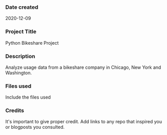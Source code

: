 ### Date created
2020-12-09

### Project Title
Python Bikeshare Project

### Description
Analyze usage data from a bikeshare company in Chicago, New York and Washington.

### Files used
Include the files used

### Credits
It's important to give proper credit. Add links to any repo that inspired you or blogposts you consulted.

